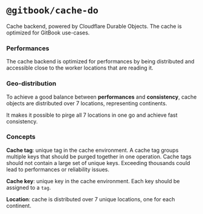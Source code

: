 # `@gitbook/cache-do`

Cache backend, powered by Cloudflare Durable Objects. The cache is optimized for GitBook use-cases.

### Performances

The cache backend is optimized for performances by being distributed and accessible close to the worker locations that are reading it.

### Geo-distribution

To achieve a good balance between **performances** and **consistency**, cache objects are distributed over 7 locations, representing continents.

It makes it possible to pirge all 7 locations in one go and achieve fast consistency.

### Concepts

**Cache tag**: unique tag in the cache environment. A cache tag groups multiple keys that should be purged together in one operation.
Cache tags should not contain a large set of unique keys. Exceeding thousands could lead to performances or reliability issues.

**Cache key**: unique key in the cache environment. Each key should be assigned to a `tag`.

**Location**: cache is distributed over 7 unique locations, one for each continent.


